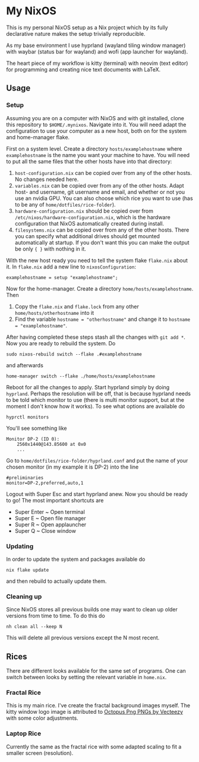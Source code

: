 # My NixOS
This is my personal NixOS setup as a Nix project which by its fully declarative nature makes the setup trivially reproducible.

As my base environment I use hyprland (wayland tiling window manager) with waybar (status bar for wayland) and wofi (app launcher for wayland).

The heart piece of my workflow is kitty (terminal) with neovim (text editor) for programming and creating nice text documents with LaTeX.


## Usage

### Setup
Assuming you are on a computer with NixOS and with git installed, clone this repository to `$HOME/.mynixos`. Navigate into it. You will need adapt the configuration to use your computer as a new host, both on for the system and home-manager flake. 

First on a system level. Create a directory `hosts/examplehostname` where `examplehostname` is the name you want your machine to have. You will need to put all the same files that the other hosts have into that directory:
 1. `host-configuration.nix` can be copied over from any of the other hosts. No changes needed here.
 2. `variables.nix` can be copied over from any of the other hosts. Adapt host- and username, git username and email, and whether or not you use an nvidia GPU. You can also choose which rice you want to use (has to be any of `home/dotfiles/rice-folder`).
 3. `hardware-configuration.nix` should be copied over from `/etc/nixos/hardware-configuration.nix`, which is the hardware configuration that NixOS automatically created during install. 
 4. `filesystems.nix` can be copied over from any of the other hosts. There you can specify what additional drives should get mounted automatically at startup. If you don't want this you can make the output be only `{ }` with nothing in it.

With the new host ready you need to tell the system flake `flake.nix` about it. In `flake.nix` add a new line to `nixosConfiguration`:
```
examplehostname = setup "examplehostname";
```

Now for the home-manager. Create a directory `home/hosts/examplehostname`. Then
 1. Copy the `flake.nix` and `flake.lock` from any other `home/hosts/otherhostname` into it 
 2. Find the variable `hostname = "otherhostname"` and change it to `hostname = "examplehostname"`.

After having completed these steps stash all the changes with `git add *`. Now you are ready to rebuild the system. Do
```
sudo nixos-rebuild switch --flake .#examplehostname
```
and afterwards
```
home-manager switch --flake ./home/hosts/examplehostname
```
Reboot for all the changes to apply. Start hyprland simply by doing `hyprland`. Perhaps the resolution will be off, that is because hyprland needs to be told which monitor to use (there is multi monitor support, but at the moment I don't know how it works). To see what options are available do
```
hyprctl monitors
```
You'll see something like
```
Monitor DP-2 (ID 0):
	2560x1440@143.85600 at 0x0
    ...
```
Go to `home/dotfiles/rice-folder/hyprland.conf` and put the name of your chosen monitor (in my example it is DP-2) into the line
```
#preliminaries
monitor=DP-2,preferred,auto,1
```
Logout with Super Esc and start hyprland anew. Now you should be ready to go! The most important shortcuts are
 * Super Enter ~ Open terminal
 * Super E ~ Open file manager
 * Super R ~ Open applauncher
 * Super Q ~ Close window

### Updating
In order to update the system and packages available do
```
nix flake update
```
and then rebuild to actually update them.

### Cleaning up
Since NixOS stores all previous builds one may want to clean up older versions from time to time. To do this do
```
nh clean all --keep N
```
This will delete all previous versions except the N most recent.

## Rices

There are different looks available for the same set of programs. One can switch between looks by setting the relevant variable in `home.nix`.

### Fractal Rice
This is my main rice. I've create the fractal background images myself. The kitty window logo image is attributed to [Octopus Png PNGs by Vecteezy](https://www.vecteezy.com/free-png/octopus-png) with some color adjustments.

### Laptop Rice
Currently the same as the fractal rice with some adapted scaling to fit a smaller screen (resolution).
